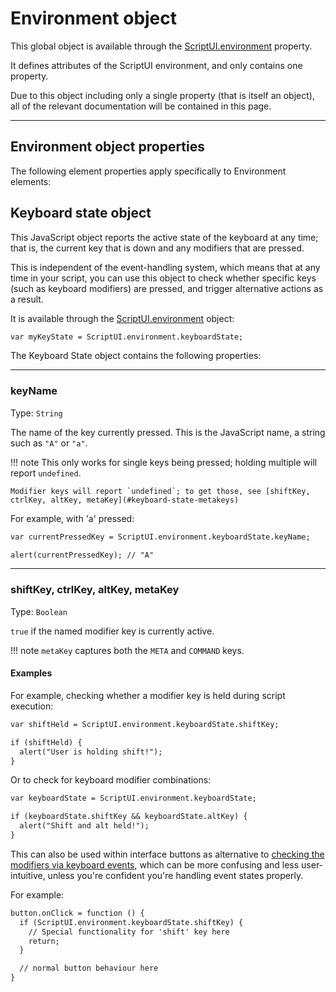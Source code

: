 # Environment object

This global object is available through the [ScriptUI.environment](scriptui-class.md#scriptui-environment) property.

It defines attributes of the ScriptUI environment, and only contains one property.

Due to this object including only a single property (that is itself an object), all of the relevant documentation will be contained in this page.

---

## Environment object properties

The following element properties apply specifically to Environment elements:

## Keyboard state object

This JavaScript object reports the active state of the keyboard at any time; that is, the current key that is down and any modifiers that are pressed.

This is independent of the event-handling system, which means that at any time in your script, you can use this object to check whether specific keys (such as keyboard modifiers) are pressed, and trigger alternative actions as a result.

It is available through the [ScriptUI.environment](scriptui-class.md#scriptui-environment) object:

```default
var myKeyState = ScriptUI.environment.keyboardState;
```

The Keyboard State object contains the following properties:

---

### keyName

Type: `String`

The name of the key currently pressed. This is the JavaScript name, a string such as `"A"` or `"a"`.

!!! note
    This only works for single keys being pressed; holding multiple will report `undefined`.

    Modifier keys will report `undefined`; to get those, see [shiftKey, ctrlKey, altKey, metaKey](#keyboard-state-metakeys)

For example, with 'a' pressed:

```default
var currentPressedKey = ScriptUI.environment.keyboardState.keyName;

alert(currentPressedKey); // "A"
```

---

### shiftKey, ctrlKey, altKey, metaKey

Type: `Boolean`

`true` if the named modifier key is currently active.

!!! note
    `metaKey` captures both the `META` and `COMMAND` keys.

#### Examples

For example, checking whether a modifier key is held during script execution:

```default
var shiftHeld = ScriptUI.environment.keyboardState.shiftKey;

if (shiftHeld) {
  alert("User is holding shift!");
}
```

Or to check for keyboard modifier combinations:

```default
var keyboardState = ScriptUI.environment.keyboardState;

if (keyboardState.shiftKey && keyboardState.altKey) {
  alert("Shift and alt held!");
}
```

This can also be used within interface buttons as alternative to [checking the modifiers via keyboard events](event-handling.md#keyboardevent-object-getmodifierstate), which can be more confusing and less user-intuitive, unless you're confident you're handling event states properly.

For example:

```default
button.onClick = function () {
  if (ScriptUI.environment.keyboardState.shiftKey) {
    // Special functionality for 'shift' key here
    return;
  }

  // normal button behaviour here
}
```
